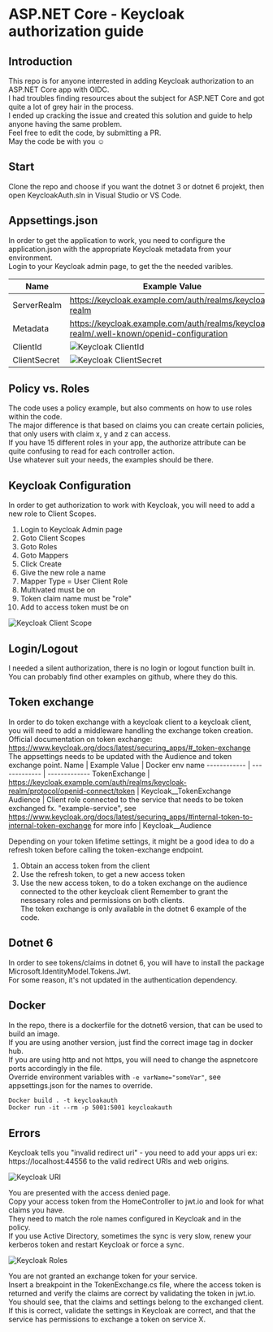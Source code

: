 # ASP.NET Core - Keycloak authorization guide

## Introduction
This repo is for anyone interrested in adding Keycloak authorization to an ASP.NET Core app with OIDC.  
I had troubles finding resources about the subject for ASP.NET Core and got quite a lot of grey hair in the process.  
I ended up cracking the issue and created this solution and guide to help anyone having the same problem.  
Feel free to edit the code, by submitting a PR.  
May the code be with you :relaxed:  

## Start
Clone the repo and choose if you want the dotnet 3 or dotnet 6 projekt, then open KeycloakAuth.sln in Visual Studio or VS Code.  

## Appsettings.json
In order to get the application to work, you need to configure the application.json with the appropriate Keycloak metadata from your environment.  
Login to your Keycloak admin page, to get the the needed varibles.  
  
Name | Example Value | Docker env name
------------ | ------------- | -------------
ServerRealm | https://keycloak.example.com/auth/realms/keycloak-realm | Keycloak__ServerRealm
Metadata | https://keycloak.example.com/auth/realms/keycloak-realm/.well-known/openid-configuration | Keycloak__Metadata
ClientId | ![Keycloak ClientId](/images/Keycloak_1.png) | Keycloak__ClientId
ClientSecret | ![Keycloak ClientSecret](/images/Keycloak_3.png) | Keycloak__ClientSecret

## Policy vs. Roles
The code uses a policy example, but also comments on how to use roles within the code.  
The major difference is that based on claims you can create certain policies, that only users with claim x, y and z can access.  
If you have 15 different roles in your app, the authorize attribute can be quite confusing to read for each controller action.  
Use whatever suit your needs, the examples should be there.  

## Keycloak Configuration
In order to get authorization to work with Keycloak, you will need to add a new role to Client Scopes.  
1. Login to Keycloak Admin page
2. Goto Client Scopes
3. Goto Roles
4. Goto Mappers
5. Click Create
6. Give the new role a name
7. Mapper Type = User Client Role
8. Multivated must be on
9. Token claim name must be "role"
10. Add to access token must be on

![Keycloak Client Scope](/images/Keycloak_2.png)

## Login/Logout
I needed a silent authorization, there is no login or logout function built in.  
You can probably find other examples on github, where they do this.  

## Token exchange
In order to do token exchange with a keycloak client to a keycloak client, you will need to add a middleware handling the exchange token creation.  
Official documentation on token exchange: https://www.keycloak.org/docs/latest/securing_apps/#_token-exchange  
The appsettings needs to be updated with the Audience and token exchange point.
Name | Example Value | Docker env name
------------ | ------------- | -------------
TokenExchange | https://keycloak.example.com/auth/realms/keycloak-realm/protocol/openid-connect/token | Keycloak__TokenExchange
Audience | Client role connected to the service that needs to be token exchanged fx. "example-service", see https://www.keycloak.org/docs/latest/securing_apps/#internal-token-to-internal-token-exchange for more info | Keycloak__Audience
  
Depending on your token lifetime settings, it might be a good idea to do a refresh token before calling the token-exchange endpoint.  
1. Obtain an access token from the client
2. Use the refresh token, to get a new access token
3. Use the new access token, to do a token exchange on the audience connected to the other keycloak client
Remember to grant the nessesary roles and permissions on both clients.  
The token exchange is only available in the dotnet 6 example of the code.  

## Dotnet 6
In order to see tokens/claims in dotnet 6, you will have to install the package Microsoft.IdentityModel.Tokens.Jwt.  
For some reason, it's not updated in the authentication dependency.  

## Docker
In the repo, there is a dockerfile for the dotnet6 version, that can be used to build an image.  
If you are using another version, just find the correct image tag in docker hub.  
If you are using http and not https, you will need to change the aspnetcore ports accordingly in the file.  
Override environment variables with ``` -e varName="someVar" ```, see appsettings.json for the names to override.  

```dockerfile
Docker build . -t keycloakauth
Docker run -it --rm -p 5001:5001 keycloakauth
```

## Errors
Keycloak tells you "invalid redirect uri" - you need to add your apps uri ex: https://localhost:44556 to the valid redirect URIs and web origins.

![Keycloak URI](/images/Keycloak_5.png)

You are presented with the access denied page.  
Copy your access token from the HomeController to jwt.io and look for what claims you have.  
They need to match the role names configured in Keycloak and in the policy.  
If you use Active Directory, sometimes the sync is very slow, renew your kerberos token and restart Keycloak or force a sync.  

![Keycloak Roles](/images/Keycloak_4.png)

You are not granted an exchange token for your service.  
Insert a breakpoint in the TokenExchange.cs file, where the access token is returned and verify the claims are correct by validating the token in jwt.io.  
You should see, that the claims and settings belong to the exchanged client.  
If this is correct, validate the settings in Keycloak are correct, and that the service has permissions to exchange a token on service X.  
